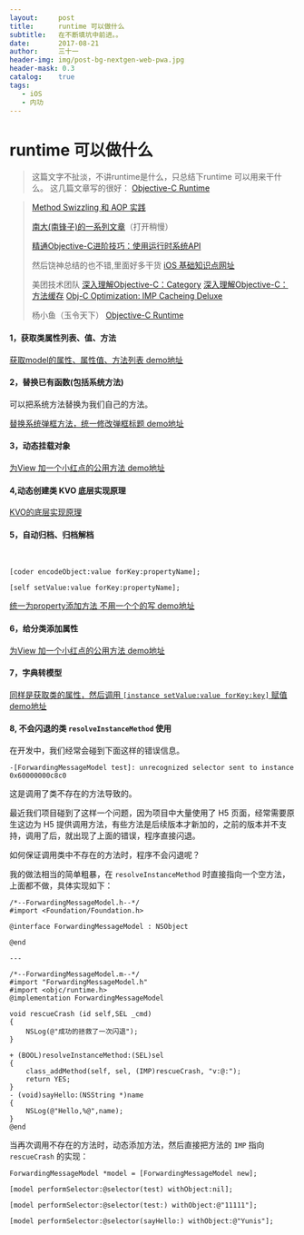 ```yaml
---
layout:     post
title:      runtime 可以做什么
subtitle:   在不断填坑中前进。。
date:       2017-08-21
author:     三十一
header-img: img/post-bg-nextgen-web-pwa.jpg
header-mask: 0.3
catalog:    true
tags:
   - iOS
   - 内功
---
```


# runtime 可以做什么
> 这篇文字不扯淡，不讲runtime是什么，只总结下runtime 可以用来干什么。
> 这几篇文章写的很好：
> [Objective-C Runtime](http://tech.glowing.com/cn/objective-c-runtime/)
    
>[Method Swizzling 和 AOP 实践](http://tech.glowing.com/cn/method-swizzling-aop/)
>
>[南大(南锋子)的一系列文章](http://southpeak.github.io/categories/objectivec/)（打开稍慢）
>
>[精通Objective-C进阶技巧：使用运行时系统API](http://blog.csdn.net/sps900608/article/details/51863147)
>
>然后饶神总结的也不错,里面好多干货
>[iOS 基础知识点网址](http://www.jianshu.com/p/64a7c9f7f6b2)
>
>美团技术团队
>[深入理解Objective-C：Category](http://tech.meituan.com/DiveIntoCategory.html)
>[深入理解Objective-C：方法缓存](http://tech.meituan.com/DiveIntoMethodCache.html)
>[Obj-C Optimization: IMP Cacheing Deluxe](http://www.mulle-kybernetik.com/artikel/Optimization/opti-3-imp-deluxe.html)
>
>杨小鱼（玉令天下）
>[Objective-C Runtime](http://yulingtianxia.com/blog/2014/11/05/objective-c-runtime/)



#### 1，获取类属性列表、值、方法


[获取model的属性、属性值、方法列表 demo地址](https://github.com/yunisSong/RunTimeDemo/blob/master/RunTimeDemo/NSObject%2BProperty.m)
#### 2，替换已有函数(包括系统方法)
可以把系统方法替换为我们自己的方法。

[替换系统弹框方法，统一修改弹框标题  demo地址](https://github.com/yunisSong/RunTimeDemo/blob/master/RunTimeDemo/UIAlertController%2BexchangeMethod.m)

#### 3，动态挂载对象

[为View 加一个小红点的公用方法  demo地址](https://github.com/yunisSong/RunTimeDemo/blob/master/RunTimeDemo/UIView%2BredDot.m)
#### 4,动态创建类 KVO 底层实现原理
[KVO的底层实现原理](http://www.jianshu.com/p/6305af232100)
#### 5，自动归档、归档解档

            
```
[coder encodeObject:value forKey:propertyName];

[self setValue:value forKey:propertyName];
```
[统一为property添加方法 不用一个个的写 demo地址](https://github.com/yunisSong/RunTimeDemo/blob/master/RunTimeDemo/NSObject%2Bencode.m)
#### 6，给分类添加属性

[为View 加一个小红点的公用方法  demo地址](https://github.com/yunisSong/RunTimeDemo/blob/master/RunTimeDemo/UIView%2BredDot.m)
#### 7，字典转模型

[同样是获取类的属性，然后调用 `[instance setValue:value forKey:key]` 赋值  demo地址](https://github.com/yunisSong/RunTimeDemo/blob/master/RunTimeDemo/NSObject%2BdicToModel.m)

#### 8, 不会闪退的类 `resolveInstanceMethod` 使用

在开发中，我们经常会碰到下面这样的错误信息。

```
-[ForwardingMessageModel test]: unrecognized selector sent to instance 0x60000000c8c0
```

这是调用了类不存在的方法导致的。

最近我们项目碰到了这样一个问题，因为项目中大量使用了 H5 页面，经常需要原生这边为 H5 提供调用方法，有些方法是后续版本才新加的，之前的版本并不支持，调用了后，就出现了上面的错误，程序直接闪退。

如何保证调用类中不存在的方法时，程序不会闪退呢？

我的做法相当的简单粗暴，在 `resolveInstanceMethod` 时直接指向一个空方法，上面都不做，具体实现如下：


```objc
/*--ForwardingMessageModel.h--*/
#import <Foundation/Foundation.h>

@interface ForwardingMessageModel : NSObject

@end

---

/*--ForwardingMessageModel.m--*/
#import "ForwardingMessageModel.h"
#import <objc/runtime.h>
@implementation ForwardingMessageModel

void rescueCrash (id self,SEL _cmd)
{
    NSLog(@"成功的拯救了一次闪退");
}

+ (BOOL)resolveInstanceMethod:(SEL)sel
{    
    class_addMethod(self, sel, (IMP)rescueCrash, "v:@:");
    return YES;
}
- (void)sayHello:(NSString *)name
{
    NSLog(@"Hello,%@",name);
}
@end
```



当再次调用不存在的方法时，动态添加方法，然后直接把方法的 `IMP` 指向  `rescueCrash` 的实现：

```objc
ForwardingMessageModel *model = [ForwardingMessageModel new];

[model performSelector:@selector(test) withObject:nil];

[model performSelector:@selector(test:) withObject:@"11111"];

[model performSelector:@selector(sayHello:) withObject:@"Yunis"];
```


